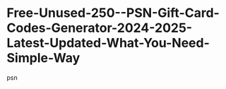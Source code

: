 # Free-Unused-250--PSN-Gift-Card-Codes-Generator-2024-2025-Latest-Updated-What-You-Need-Simple-Way
psn
